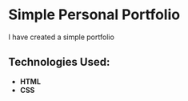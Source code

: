 # Simple Personal  Portfolio

I have created a simple portfolio 

## Technologies Used:

- **HTML**
- **CSS**
